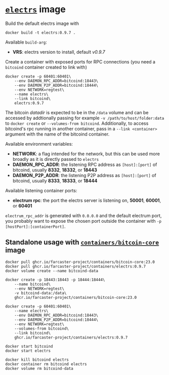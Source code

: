 # [`electrs`](https://github.com/romanz/electrs) image

Build the default electrs image with

```
docker build -t electrs:0.9.7 .
```

Available `build-arg`:

- **VRS**: electrs version to install, default _v0.9.7_

Create a container with exposed ports for RPC connections (you need a `bitcoind` container created to link with)

```
docker create -p 60401:60401\
    --env DAEMON_RPC_ADDR=bitcoind:18443\
    --env DAEMON_P2P_ADDR=bitcoind:18444\
    --env NETWORK=regtest\
    --name electrs\
    --link bitcoind\
    electrs:0.9.7
```

The bitcoin _datadir_ is expected to be in the `/data` volume and can be accessed by addtionally passing for example `-v /path/to/host/folder:data` to `docker create` or `--volumes-from bitcoind`. Additionally, to access bitcoind's rpc running in another container, pass in a `--link <container>` argument with the name of the bitcoind container.

Available environment variables:

- **NETWORK**: a flag intended for the network, but this can be used more broadly as it is directly passed to `electrs`
- **DAEMON_RPC_ADDR**: the listening RPC address as `[host]:[port]` of bitcoind, usually **8332**, **18332**, or **18443**
- **DAEMON_P2P_ADDR**: the listening P2P address as `[host]:[port]` of bitcoind, usually **8333**, **18333**, or **18444**

Available listening container ports:

- **electrum rpc**: the port the electrs server is listening on, **50001**, **60001**, or **60401**

`electrum_rpc_addr` is generated with `0.0.0.0` and the default electrum port, you probably want to expose the chosen port outside the container with `-p [hostPort]:[containerPort]`.

## Standalone usage with [`containers/bitcoin-core`](https://github.com/farcaster-project/containers/tree/main/bitcoin-core) image

```
docker pull ghcr.io/farcaster-project/containers/bitcoin-core:23.0
docker pull ghcr.io/farcaster-project/containers/electrs:0.9.7
docker volume create --name bitcoind-data

docker create -p 18443:18443 -p 18444:18444\
    --name bitcoind\
    --env NETWORK=regtest\
    -v bitcoind-data:/data\
    ghcr.io/farcaster-project/containers/bitcoin-core:23.0

docker create -p 60401:60401\
    --name electrs\
    --env DAEMON_RPC_ADDR=bitcoind:18443\
    --env DAEMON_P2P_ADDR=bitcoind:18444\
    --env NETWORK=regtest\
    --volumes-from bitcoind\
    --link bitcoind\
    ghcr.io/farcaster-project/containers/electrs:0.9.7

docker start bitcoind
docker start electrs

docker kill bitcoind electrs
docker container rm bitcoind electrs
docker volume rm bitcoind-data
```
